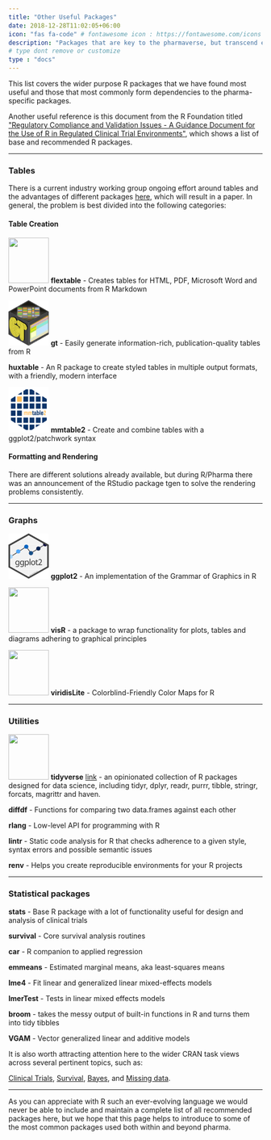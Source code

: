 ```yaml
---
title: "Other Useful Packages"
date: 2018-12-28T11:02:05+06:00
icon: "fas fa-code" # fontawesome icon : https://fontawesome.com/icons
description: "Packages that are key to the pharmaverse, but transcend e2e clinical reporting."
# type dont remove or customize
type : "docs"
---
```


This list covers the wider purpose R packages that we have found most useful and those that most commonly form dependencies to the pharma-specific packages. 

Another useful reference is this document from the R Foundation titled ["Regulatory Compliance and Validation Issues - A Guidance Document for the Use of R in Regulated Clinical Trial Environments"](https://www.r-project.org/doc/R-FDA.pdf), which shows a list of base and recommended R packages. 

<hr>

### Tables

There is a current industry working group ongoing effort around tables and the advantages of different packages [here](https://github.com/RConsortium/rtrs-wg/blob/main/Papers/01_cell_values_derivation.Rmd), which will result in a paper. In general, the problem is best divided into the following categories:

#### Table Creation

<img width="80" height="90" src="https://raw.githubusercontent.com/davidgohel/flextable/master/man/figures/logo.png"> **flextable** - Creates tables for HTML, PDF, Microsoft Word and PowerPoint documents from R Markdown

<img width="80" height="90" src="https://raw.githubusercontent.com/rstudio/gt/master/man/figures/logo.svg"> **gt** - Easily generate information-rich, publication-quality tables from R

**huxtable** - An R package to create styled tables in multiple output formats, with a friendly, modern interface

<img width="80" height="90" src="https://raw.githubusercontent.com/ianmoran11/mmtable2/master/man/figures/logo.png"> **mmtable2** - Create and combine tables with a ggplot2/patchwork syntax

#### Formatting and Rendering

There are different solutions already available, but during R/Pharma there was an announcement of the RStudio package tgen to solve the rendering problems consistently.

<hr>

### Graphs

<img width="80" height="90" src="https://raw.githubusercontent.com/tidyverse/ggplot2/main/man/figures/logo.png"> **ggplot2** - An implementation of the Grammar of Graphics in R

<img width="80" height="90" src="https://raw.githubusercontent.com/openpharma/visR/master/man/figures/logo.png"> **visR** - a package to wrap functionality for plots, tables and diagrams adhering to graphical principles 

<img width="80" height="90" src="https://raw.githubusercontent.com/sjmgarnier/viridisLite/master/man/figures/logo.png"> **viridisLite** - Colorblind-Friendly Color Maps for R

<hr>

### Utilities

<img width="80" height="90" src="https://user-images.githubusercontent.com/82581364/133089154-88763b10-8052-42fa-a65d-e6edcda5d858.png"> **tidyverse** [link](https://www.tidyverse.org/packages/) - an opinionated collection of R packages designed for data science, including tidyr, dplyr, readr, purrr, tibble, stringr, forcats, magrittr and haven.

**diffdf** - Functions for comparing two data.frames against each other

**rlang** - Low-level API for programming with R

**lintr** - Static code analysis for R that checks adherence to a given style, syntax errors and possible semantic issues

**renv** - Helps you create reproducible environments for your R projects 

<hr>

### Statistical packages

**stats** - Base R package with a lot of functionality useful for design and analysis of clinical trials

**survival** - Core survival analysis routines

**car** - R companion to applied regression

**emmeans** - Estimated marginal means, aka least-squares means

**lme4** - Fit linear and generalized linear mixed-effects models

**lmerTest** - Tests in linear mixed effects models

**broom** - takes the messy output of built-in functions in R and turns them into tidy tibbles

**VGAM** - Vector generalized linear and additive models

It is also worth attracting attention here to the wider CRAN task views across several pertinent topics, such as:

[Clinical Trials](https://cran.r-project.org/web/views/ClinicalTrials.html), [Survival](https://cran.r-project.org/web/views/Survival.html), [Bayes](https://cran.r-project.org/web/views/Bayesian.html), and [Missing data](https://cran.r-project.org/web/views/MissingData.html).

<hr>

As you can appreciate with R such an ever-evolving language we would never be able to include and maintain a complete list of all recommended packages here, but we hope that this page helps to introduce to some of the most common packages used both within and beyond pharma.
